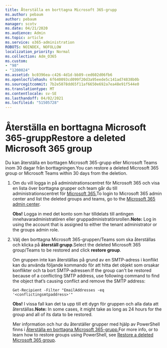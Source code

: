```yaml
---
title: Återställa en borttagna Microsoft 365-grupp
ms.author: pebaum
author: pebaum
manager: scotv
ms.date: 04/21/2020
ms.audience: Admin
ms.topic: article
ms.service: o365-administration
ROBOTS: NOINDEX, NOFOLLOW
localization_priority: Normal
ms.collection: Adm_O365
ms.custom:
- "98"
- "1200024"
ms.assetid: bc0396ea-c426-4d1d-bb89-ced602d06fb6
ms.openlocfilehash: 6f640093cd099f20d3a95eede5c141ad74838b0b
ms.sourcegitcommit: 7b2e5078dd65f11af6650e692a7ea48e91f544e0
ms.translationtype: MT
ms.contentlocale: sv-SE
ms.lasthandoff: 04/02/2021
ms.locfileid: "51505728"
---
```

# <a name="restore-a-deleted-microsoft-365-group"></a><span data-ttu-id="43e62-102">Återställa en borttagna Microsoft 365-grupp</span><span class="sxs-lookup"><span data-stu-id="43e62-102">Restore a deleted Microsoft 365 group</span></span>

<span data-ttu-id="43e62-103">Du kan återställa en borttagen Microsoft 365-grupp eller Microsoft Teams inom 30 dagar från borttagningen.</span><span class="sxs-lookup"><span data-stu-id="43e62-103">You can restore a deleted Microsoft 365 group or Microsoft Teams within 30 days from the deletion.</span></span>

1. <span data-ttu-id="43e62-104">Om du vill logga in på administrationscentret för Microsoft 365 och visa en lista över borttagna grupper och team går du till administrationscentret för [Microsoft 365.](https://aka.ms/RestoreDeletedGroup)</span><span class="sxs-lookup"><span data-stu-id="43e62-104">To login to Microsoft 365 admin center and list the deleted groups and teams, go to the [Microsoft 365 admin center](https://aka.ms/RestoreDeletedGroup).</span></span>

    <span data-ttu-id="43e62-105">**Obs!** Logga in med det konto som har tilldelats till antingen innehavaradministratören eller gruppadministratörsrollen.</span><span class="sxs-lookup"><span data-stu-id="43e62-105">**Note:** Log in using the account that is assigned to either the tenant administrator or the groups admin role.</span></span>

1. <span data-ttu-id="43e62-106">Välj den borttagna Microsoft 365-gruppen/Teams som ska återställas och klicka på **återställ grupp**.</span><span class="sxs-lookup"><span data-stu-id="43e62-106">Select the deleted Microsoft 365 group/Teams to be restored and click **restore group**.</span></span>

    <span data-ttu-id="43e62-107">Om gruppen inte kan återställas på grund av en SMTP-adress i konflikt kan du använda följande kommando för att hitta det objekt som orsakar konflikter och ta bort SMTP-adressen:</span><span class="sxs-lookup"><span data-stu-id="43e62-107">If the group can't be restored because of a conflicting SMTP address, use following command to find the object that’s causing conflict and remove the SMTP address:</span></span>

    `Get-Recipient -Filter "EmailAddresses -eq '<conflictingsmtpaddress>'"`

    <span data-ttu-id="43e62-108">**Obs!** I vissa fall kan det ta upp till ett dygn för gruppen och alla data att återställas.</span><span class="sxs-lookup"><span data-stu-id="43e62-108">**Note:** In some cases, it might take as long as 24 hours for the group and all of its data to be restored.</span></span>

    <span data-ttu-id="43e62-109">Mer information och hur du återställer grupper med hjälp av PowerShell finns i [Återställa en borttagna Microsoft 365-grupp.](https://go.microsoft.com/fwlink/?linkid=867802)</span><span class="sxs-lookup"><span data-stu-id="43e62-109">For more info, or to learn how to restore groups using PowerShell, see [Restore a deleted Microsoft 365 group](https://go.microsoft.com/fwlink/?linkid=867802).</span></span>